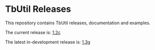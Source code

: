 # TbUtil Releases

This repository contains TbUtil releases, documentation and examples.

The current release is: [1.2c](https://github.com/turbonomic/tbutil/blob/v1.2c/docs/release.md)

The latest in-development release is: [1.3g](https://github.com/turbonomic/tbutil/blob/v1.3g/docs/release.md)
